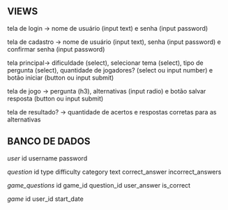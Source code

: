 VIEWS
---------------------------------------------------------------------------------------------------------------------------
tela de login -> nome de usuário (input text) e senha (input password)

tela de cadastro -> nome de usuário (input text), senha (input password) e confirmar senha (input password)

tela principal-> dificuldade (select), selecionar tema (select), tipo de pergunta (select), quantidade de jogadores? (select ou input number) e botão iniciar (button ou input submit)

tela de jogo -> pergunta (h3), alternativas (input radio) e botão salvar resposta (button ou input submit)

tela de resultado? -> quantidade de acertos e respostas corretas para as alternativas

BANCO DE DADOS
---------------------------------------------------------------------------------------------------------------------------
*user*
id
username
password

*question*
id
type
difficulty
category
text
correct_answer
incorrect_answers

*game_questions*
id
game_id
question_id
user_answer
is_correct

*game*
id
user_id
start_date
